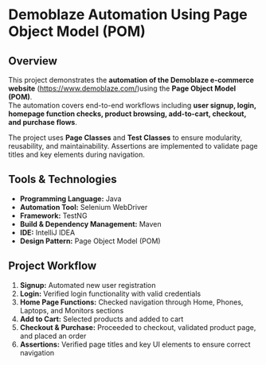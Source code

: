# Demoblaze Automation Using Page Object Model (POM)

## Overview
This project demonstrates the **automation of the Demoblaze e-commerce website** (https://www.demoblaze.com/)using the **Page Object Model (POM)**.  
The automation covers end-to-end workflows including **user signup, login, homepage function checks, product browsing, add-to-cart, checkout, and purchase flows**.  

The project uses **Page Classes** and **Test Classes** to ensure modularity, reusability, and maintainability. Assertions are implemented to validate page titles and key elements during navigation.

## Tools & Technologies
- **Programming Language:** Java  
- **Automation Tool:** Selenium WebDriver  
- **Framework:** TestNG  
- **Build & Dependency Management:** Maven  
- **IDE:** IntelliJ IDEA  
- **Design Pattern:** Page Object Model (POM)

## Project Workflow
1. **Signup:** Automated new user registration  
2. **Login:** Verified login functionality with valid credentials  
3. **Home Page Functions:** Checked navigation through Home, Phones, Laptops, and Monitors sections  
4. **Add to Cart:** Selected products and added to cart  
5. **Checkout & Purchase:** Proceeded to checkout, validated product page, and placed an order  
6. **Assertions:** Verified page titles and key UI elements to ensure correct navigation

 

